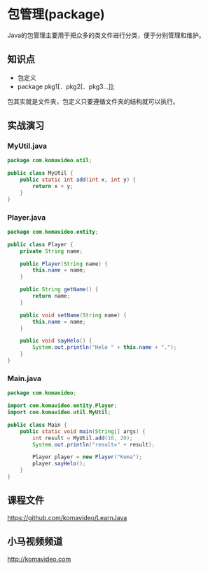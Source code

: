 包管理(package)
===============

Java的包管理主要用于把众多的类文件进行分类，便于分别管理和维护。

## 知识点

* 包定义
* package pkg1[．pkg2[．pkg3…]];

包其实就是文件夹，包定义只要遵循文件夹的结构就可以执行。

## 实战演习

### MyUtil.java

~~~java
package com.komavideo.util;

public class MyUtil {
    public static int add(int x, int y) {
        return x + y;
    }
}
~~~

### Player.java

~~~java
package com.komavideo.entity;

public class Player {
    private String name;

    public Player(String name) {
        this.name = name;
    }

    public String getName() {
        return name;
    }

    public void setName(String name) {
        this.name = name;
    }

    public void sayHelo() {
        System.out.println("Helo " + this.name + ".");
    }
}
~~~

### Main.java

~~~java
package com.komavideo;

import com.komavideo.entity.Player;
import com.komavideo.util.MyUtil;

public class Main {
    public static void main(String[] args) {
        int result = MyUtil.add(10, 20);
        System.out.println("result=" + result);

        Player player = new Player("Koma");
        player.sayHelo();
    }
}
~~~

## 课程文件

https://github.com/komavideo/LearnJava

## 小马视频频道

http://komavideo.com
